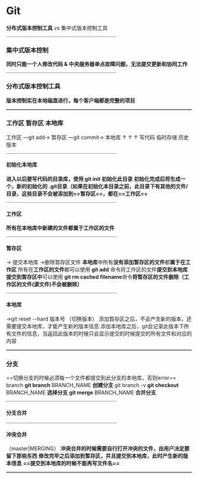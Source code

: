 # Git

**分布式版本控制工具**  vs  集中式版本控制工具

<hr width="300px" style="height: 1px;background-color:grey; "/>


### 集中式版本控制
**同时只能一个人修改代码   &   中央服务器单点故障问题，无法提交更新和协同工作**

<hr width="300px" style="height: 1px;background-color:grey; "/>


### 分布式版本控制工具
**版本控制实在本地磁盘进行，每个客户端都是完整的项目**

<hr style="height: 3px;background-color:grey; "/>


### 工作区  暂存区  本地库

工作区   —git add→    暂存区  —git commit→  本地库
  ↑                                    ↑                                         ↑
写代码                         临时存储                           历史版本

<hr width="300px" style="height: 1px;background-color:grey; "/>

#### 初始化本地库

**进入以后要写代码的目录库，使用 git init 初始化此目录**
**初始化完成后将生成一个，新的初始化的  .git目录（如果在初始化本目录之前，此目录下有其他的文件/目录，这些目录不会被添加到==暂存区==，都在==工作区==**

<hr width="300px" style="height: 1px;background-color:grey; "/>


#### 工作区
**所有在本地库中新建的文件都属于工作区的文件**

<hr width="300px" style="height: 1px;background-color:grey; "/>

#### 暂存区
→ 提交本地库
→删除暂存区文件
**本地库**中所有**没有添加暂存区的文件**都**属于在工作区**
所有在**工作区的文件**都可以使用  **git  add** 命令将工作区的文件**提交到本地库**
**提交到暂存区中**可以使用 **git rm cached filename**命令**将暂存区的文件删除（工作区的文件(源文件)不会被删除）**

<hr width="300px" style="height: 1px;background-color:grey; "/>


#### 本地库
→git reset --hard 版本号 （切换版本）
添加暂存区之后，不会产生新的版本，还需要提交本地库，才能产生新的版本信息
添加本地库之后，git会记录此版本下所有文件的信息，当返回此版本的时候只会显示提交的时候提交的所有文件和对应的内容

<hr style="height: 3px;background-color:grey; "/>

### 分支

==切换分支的时候必须每一个文件都提交到此分支的本地库，否则error==
branch
**git branch**  BRANCH_NAME  **创建分支**
git branch -v
**git checkout**   BRANCH_NAME   **选择分支**
**git merge**   BRANCH_NAME    **合并分支**

<hr width="300px" style="height: 1px;background-color:grey; "/>

#### 分支合并

<hr width="300px" style="height: 1px;background-color:grey; "/>

#### 冲突合并
（master|MERGING）
**冲突合并的时候需要自行打开冲突的文件，由用户决定要留下那些东西**
**修改完毕之后添加到暂存区，并且提交到本地库，此时产生新的版本信息**
**==提交到本地库的时候不能再写文件名==**

<hr style="height: 3px;background-color:grey; "/>


